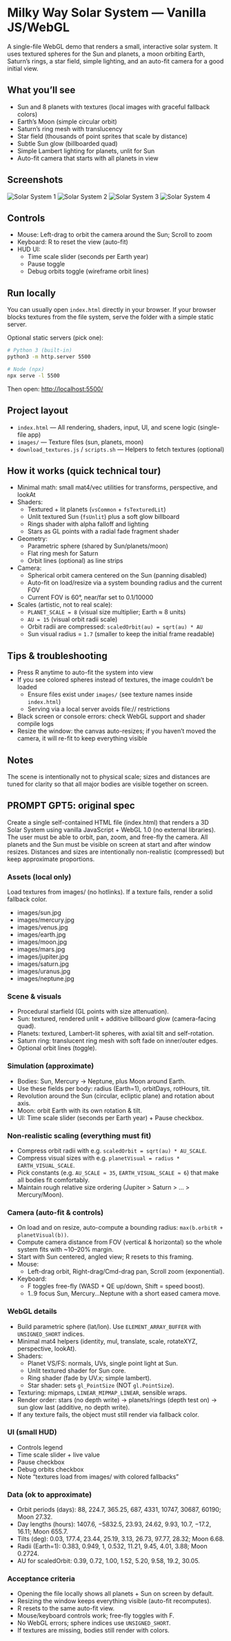 # Milky Way Solar System — Vanilla JS/WebGL

A single-file WebGL demo that renders a small, interactive solar system. It uses textured spheres for the Sun and planets, a moon orbiting Earth, Saturn’s rings, a star field, simple lighting, and an auto-fit camera for a good initial view.

## What you’ll see

- Sun and 8 planets with textures (local images with graceful fallback colors)
- Earth’s Moon (simple circular orbit)
- Saturn’s ring mesh with translucency
- Star field (thousands of point sprites that scale by distance)
- Subtle Sun glow (billboarded quad)
- Simple Lambert lighting for planets, unlit for Sun
- Auto-fit camera that starts with all planets in view

## Screenshots

![Solar System 1](images/milky_way1.png)
![Solar System 2](images/milky_way2.png)
![Solar System 3](images/milky_way3.png)
![Solar System 4](images/milky_way4.png)

## Controls

- Mouse: Left-drag to orbit the camera around the Sun; Scroll to zoom
- Keyboard: R to reset the view (auto-fit)
- HUD UI:
  - Time scale slider (seconds per Earth year)
  - Pause toggle
  - Debug orbits toggle (wireframe orbit lines)

## Run locally

You can usually open `index.html` directly in your browser. If your browser blocks textures from the file system, serve the folder with a simple static server.

Optional static servers (pick one):

```bash
# Python 3 (built-in)
python3 -m http.server 5500

# Node (npx)
npx serve -l 5500
```

Then open: [http://localhost:5500/](http://localhost:5500/)

## Project layout

- `index.html` — All rendering, shaders, input, UI, and scene logic (single-file app)
- `images/` — Texture files (sun, planets, moon)
- `download_textures.js` / `scripts.sh` — Helpers to fetch textures (optional)

## How it works (quick technical tour)

- Minimal math: small mat4/vec utilities for transforms, perspective, and lookAt
- Shaders:
  - Textured + lit planets (`vsCommon` + `fsTexturedLit`)
  - Unlit textured Sun (`fsUnlit`) plus a soft glow billboard
  - Rings shader with alpha falloff and lighting
  - Stars as GL points with a radial fade fragment shader
- Geometry:
  - Parametric sphere (shared by Sun/planets/moon)
  - Flat ring mesh for Saturn
  - Orbit lines (optional) as line strips
- Camera:
  - Spherical orbit camera centered on the Sun (panning disabled)
  - Auto-fit on load/resize via a system bounding radius and the current FOV
  - Current FOV is 60°, near/far set to 0.1/10000
- Scales (artistic, not to real scale):
  - `PLANET_SCALE = 8` (visual size multiplier; Earth ≈ 8 units)
  - `AU = 15` (visual orbit radii scale)
  - Orbit radii are compressed: `scaledOrbit(au) = sqrt(au) * AU`
  - Sun visual radius = `1.7` (smaller to keep the initial frame readable)

## Tips & troubleshooting

- Press R anytime to auto-fit the system into view
- If you see colored spheres instead of textures, the image couldn’t be loaded
  - Ensure files exist under `images/` (see texture names inside `index.html`)
  - Serving via a local server avoids file:// restrictions
- Black screen or console errors: check WebGL support and shader compile logs
- Resize the window: the canvas auto-resizes; if you haven’t moved the camera,
  it will re-fit to keep everything visible

## Notes

The scene is intentionally not to physical scale; sizes and distances are tuned
  for clarity so that all major bodies are visible together on screen.


## PROMPT GPT5: original spec

Create a single self-contained HTML file (index.html) that renders a 3D Solar System using vanilla JavaScript + WebGL 1.0 (no external libraries). The user must be able to orbit, pan, zoom, and free-fly the camera. All planets and the Sun must be visible on screen at start and after window resizes. Distances and sizes are intentionally non-realistic (compressed) but keep approximate proportions.

### Assets (local only)

Load textures from images/ (no hotlinks). If a texture fails, render a solid fallback color.

- images/sun.jpg
- images/mercury.jpg
- images/venus.jpg
- images/earth.jpg
- images/moon.jpg
- images/mars.jpg
- images/jupiter.jpg
- images/saturn.jpg
- images/uranus.jpg
- images/neptune.jpg

### Scene & visuals

- Procedural starfield (GL points with size attenuation).
- Sun: textured, rendered unlit + additive billboard glow (camera-facing quad).
- Planets: textured, Lambert-lit spheres, with axial tilt and self-rotation.
- Saturn ring: translucent ring mesh with soft fade on inner/outer edges.
- Optional orbit lines (toggle).

### Simulation (approximate)

- Bodies: Sun, Mercury → Neptune, plus Moon around Earth.
- Use these fields per body: radius (Earth=1), orbitDays, rotHours, tilt.
- Revolution around the Sun (circular, ecliptic plane) and rotation about axis.
- Moon: orbit Earth with its own rotation & tilt.
- UI: Time scale slider (seconds per Earth year) + Pause checkbox.

### Non-realistic scaling (everything must fit)

- Compress orbit radii with e.g. `scaledOrbit = sqrt(au) * AU_SCALE`.
- Compress visual sizes with e.g. `planetVisual = radius * EARTH_VISUAL_SCALE`.
- Pick constants (e.g. `AU_SCALE ≈ 35`, `EARTH_VISUAL_SCALE ≈ 6`) that make all bodies fit comfortably.
- Maintain rough relative size ordering (Jupiter > Saturn > … > Mercury/Moon).

### Camera (auto-fit & controls)

- On load and on resize, auto-compute a bounding radius: `max(b.orbitR + planetVisual(b))`.
- Compute camera distance from FOV (vertical & horizontal) so the whole system fits with ~10–20% margin.
- Start with Sun centered, angled view; R resets to this framing.
- Mouse:
	- Left-drag orbit, Right-drag/Cmd-drag pan, Scroll zoom (exponential).
- Keyboard:
	- F toggles free-fly (WASD + QE up/down, Shift = speed boost).
	- 1..9 focus Sun, Mercury…Neptune with a short eased camera move.

### WebGL details

- Build parametric sphere (lat/lon). Use `ELEMENT_ARRAY_BUFFER` with `UNSIGNED_SHORT` indices.
- Minimal mat4 helpers (identity, mul, translate, scale, rotateXYZ, perspective, lookAt).
- Shaders:
	- Planet VS/FS: normals, UVs, single point light at Sun.
	- Unlit textured shader for Sun core.
	- Ring shader (fade by UV.x; simple lambert).
	- Star shader: sets `gl_PointSize` (NOT `gl.PointSize`).
- Texturing: mipmaps, `LINEAR_MIPMAP_LINEAR`, sensible wraps.
- Render order: stars (no depth write) → planets/rings (depth test on) → sun glow last (additive, no depth write).
- If any texture fails, the object must still render via fallback color.

### UI (small HUD)

- Controls legend
- Time scale slider + live value
- Pause checkbox
- Debug orbits checkbox
- Note “textures load from images/ with colored fallbacks”

### Data (ok to approximate)

- Orbit periods (days): 88, 224.7, 365.25, 687, 4331, 10747, 30687, 60190; Moon 27.32.
- Day lengths (hours): 1407.6, −5832.5, 23.93, 24.62, 9.93, 10.7, −17.2, 16.11; Moon 655.7.
- Tilts (deg): 0.03, 177.4, 23.44, 25.19, 3.13, 26.73, 97.77, 28.32; Moon 6.68.
- Radii (Earth=1): 0.383, 0.949, 1, 0.532, 11.21, 9.45, 4.01, 3.88; Moon 0.2724.
- AU for scaledOrbit: 0.39, 0.72, 1.00, 1.52, 5.20, 9.58, 19.2, 30.05.

### Acceptance criteria

- Opening the file locally shows all planets + Sun on screen by default.
- Resizing the window keeps everything visible (auto-fit recomputes).
- R resets to the same auto-fit view.
- Mouse/keyboard controls work; free-fly toggles with F.
- No WebGL errors; sphere indices use `UNSIGNED_SHORT`.
- If textures are missing, bodies still render with colors.